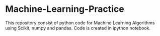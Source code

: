 # Machine-Learning-Practice
This repository consist of python code for Machine Learning Algorithms using Scikit, numpy and pandas.
Code is created in ipython notebook.
